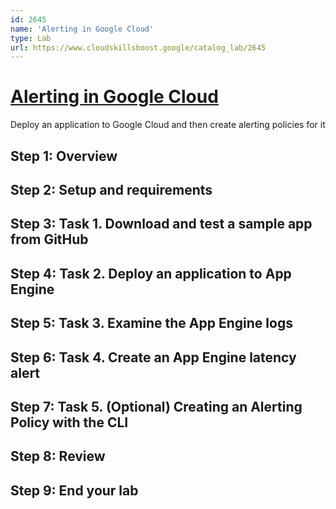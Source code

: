 ```yaml
---
id: 2645
name: 'Alerting in Google Cloud'
type: Lab
url: https://www.cloudskillsboost.google/catalog_lab/2645
---
```


# [Alerting in Google Cloud](https://www.cloudskillsboost.google/catalog_lab/2645)

Deploy an application to Google Cloud and then create alerting policies for it

## Step 1: Overview

## Step 2: Setup and requirements

## Step 3: Task 1. Download and test a sample app from GitHub

## Step 4: Task 2. Deploy an application to App Engine

## Step 5: Task 3. Examine the App Engine logs

## Step 6: Task 4. Create an App Engine latency alert

## Step 7: Task 5. (Optional) Creating an Alerting Policy with the CLI

## Step 8: Review

## Step 9: End your lab

